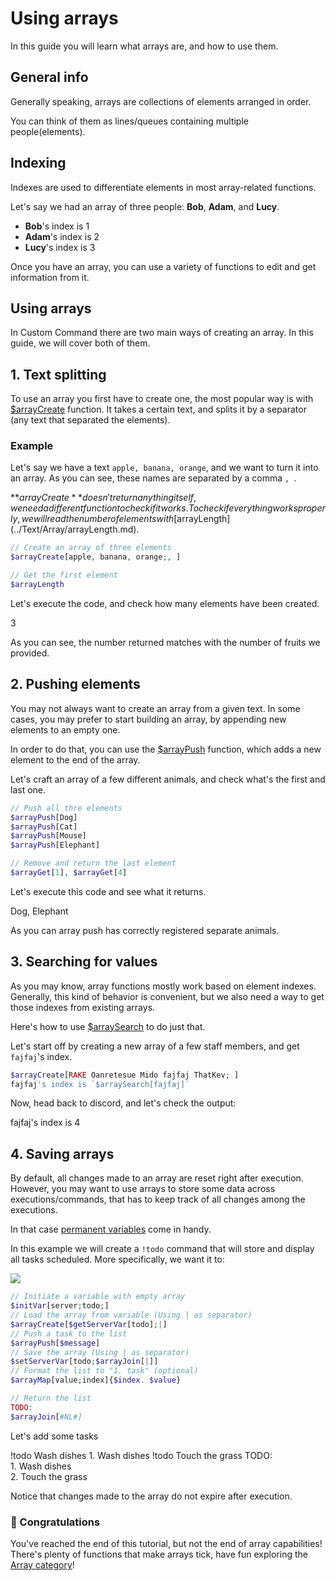 # Using arrays
In this guide you will learn what arrays are, and how to use them.

## General info
Generally speaking, arrays are collections of elements arranged in order.

You can think of them as lines/queues containing multiple people(elements).

## Indexing
Indexes are used to differentiate elements in most array-related functions. 

Let's say we had an array of three people: **Bob**, **Adam**, and **Lucy**.

* **Bob**'s index is 1 
* **Adam**'s index is 2
* **Lucy**'s index is 3

Once you have an array, you can use a variety of functions to edit and get information from it.

## Using arrays
In Custom Command there are two main ways of creating an array. In this guide, we will cover both of them.

## 1. Text splitting
To use an array you first have to create one, the most popular way is with [$arrayCreate](../Text/Array/arrayCreate.md) function. 
It takes a certain text, and splits it by a separator (any text that separated the elements).

### Example
Let's say we have a text `apple, banana, orange`, and we want to turn it into an array.
As you can see, these names are separated by a comma `, `.

**$arrayCreate** doesn't return anything itself, we need a different function to check if it works.
To check if everything works properly, we will read the number of elements with [$arrayLength](../Text/Array/arrayLength.md).

```php
// Create an array of three elements
$arrayCreate[apple, banana, orange;, ]

// Get the first element
$arrayLength
```

Let's execute the code, and check how many elements have been created.

<discord-messages>
    <discord-message :bot=true author="Custom Command" role-color="#0099ff" avatar="https://media.discordapp.net/avatars/725721249652670555/781224f90c3b841ba5b40678e032f74a.webp">
        3
    </discord-message>
</discord-messages>

As you can see, the number returned matches with the number of fruits we provided.

## 2. Pushing elements
You may not always want to create an array from a given text. 
In some cases, you may prefer to start building an array, by appending new elements to an empty one.

In order to do that, you can use the [$arrayPush](../Text/Array/arrayPush.md) function, which adds a new element to the end of the array.

Let's craft an array of a few different animals, and check what's the first and last one.

```php
// Push all thre elements
$arrayPush[Dog]
$arrayPush[Cat]
$arrayPush[Mouse]
$arrayPush[Elephant]

// Remove and return the last element
$arrayGet[1], $arrayGet[4]
```

Let's execute this code and see what it returns.

<discord-messages>
    <discord-message :bot=true author="Custom Command" role-color="#0099ff" avatar="https://media.discordapp.net/avatars/725721249652670555/781224f90c3b841ba5b40678e032f74a.webp">
        Dog, Elephant
    </discord-message>
</discord-messages>

As you can array push has correctly registered separate animals.

## 3. Searching for values
As you may know, array functions mostly work based on element indexes. 
Generally, this kind of behavior is convenient, but we also need a way to get those indexes from existing arrays.

Here's how to use [$arraySearch](../Text/Array/arraySearch.md) to do just that.

Let's start off by creating a new array of a few staff members, and get `fajfaj`'s index.

```php
$arrayCreate[RAKE Oanretesue Mido fajfaj ThatKev; ]
fajfaj's index is `$arraySearch[fajfaj]`
```

Now, head back to discord, and let's check the output:

<discord-messages>
    <discord-message :bot=true author="Custom Command" role-color="#0099ff" avatar="https://media.discordapp.net/avatars/725721249652670555/781224f90c3b841ba5b40678e032f74a.webp">
        fajfaj's index is 4
    </discord-message>
</discord-messages>

## 4. Saving arrays
By default, all changes made to an array are reset right after execution. 
However, you may want to use arrays to store some data across executions/commands, that has to keep track of all changes among the executions.

In that case [permanent variables](./6.variables.md#permanent) come in handy.

In this example we will create a `!todo` command that will store and display all tasks scheduled.
More specifically, we want it to:

![](https://cdn.discordapp.com/attachments/1105873889155895407/1109232936735232100/image.png)

```php
// Initiate a variable with empty array
$initVar[server;todo;]
// Load the array from variable (Using | as separator)
$arrayCreate[$getServerVar[todo];|]
// Push a task to the list
$arrayPush[$message]
// Save the array (Using | as separator)
$setServerVar[todo;$arrayJoin[|]] 
// Format the list to "1. task" (optional)
$arrayMap[value;index]{$index. $value}

// Return the list
TODO:
$arrayJoin[#NL#]
```

Let's add some tasks

<discord-messages>
    <discord-message author=Member role-color=#ffcc9a>
        !todo Wash dishes
    </discord-message>
    <discord-message :bot=true author="Custom Command" role-color="#0099ff" avatar="https://media.discordapp.net/avatars/725721249652670555/781224f90c3b841ba5b40678e032f74a.webp">
        1. Wash dishes
    </discord-message>
    <discord-message author=Member role-color=#ffcc9a>
        !todo Touch the grass
    </discord-message>
    <discord-message :bot=true author="Custom Command" role-color="#0099ff" avatar="https://media.discordapp.net/avatars/725721249652670555/781224f90c3b841ba5b40678e032f74a.webp">
        TODO: <br>
        1. Wash dishes <br>
        2. Touch the grass
    </discord-message>
</discord-messages>

Notice that changes made to the array do not expire after execution.

### 🎉 Congratulations
You've reached the end of this tutorial, but not the end of array capabilities!
There's plenty of functions that make arrays tick, have fun exploring the [Array category](../Text/Array/arrayClear.md)!
